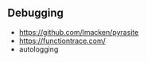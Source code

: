 Debugging
---------
- https://github.com/lmacken/pyrasite
- https://functiontrace.com/
- autologging
